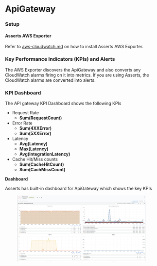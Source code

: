 # ApiGateway

### Setup

#### **Asserts AWS Exporter**

Refer to [aws-cloudwatch.md](../../../integrations/data-source/aws-cloudwatch.md "mention") on how to install Asserts AWS Exporter.

### Key Performance Indicators (KPIs) and Alerts

The AWS Exporter discovers the ApiGateway and also converts any CloudWatch alarms firing on it into metrics. If you are using Asserts, the CloudWatch alarms are converted into alerts.

### KPI Dashboard

The API gateway KPI Dashboard shows the following KPIs

* Request Rate
  * **Sum(RequestCount)**
* Error Rate
  * **Sum(4XXError)**
  * **Sum(5XXError)**
* Latency
  * **Avg(Latency)**
  * **Max(Latency)**
  * **Avg(IntegrationLatency)**
* Cache Hit/Miss counts
  * **Sum(CacheHitCount)**
  * **Sum(CachMissCount)**

**Dashboard**

Asserts has built-in dashboard for ApiGateway which shows the key KPIs

<figure><img src="../../../.gitbook/assets/ride-service-api-gateway.png" alt=""><figcaption></figcaption></figure>
